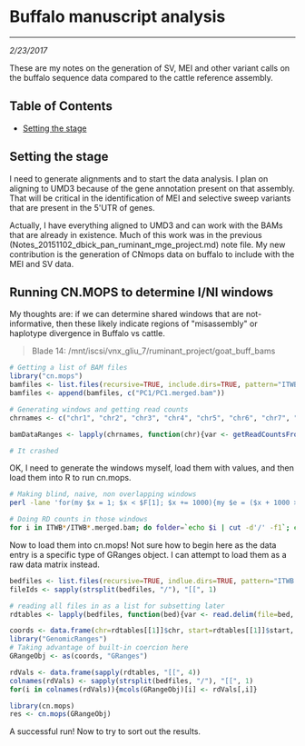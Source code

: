 # Buffalo manuscript analysis
---
*2/23/2017*

These are my notes on the generation of SV, MEI and other variant calls on the buffalo sequence data compared to the cattle reference assembly.

## Table of Contents
* [Setting the stage](#stage)


## Setting the stage
I need to generate alignments and to start the data analysis. I plan on aligning to UMD3 because of the gene annotation present on that assembly. That will be critical in the identification of MEI and selective sweep variants that are present in the 5'UTR of genes.

Actually, I have everything aligned to UMD3 and can work with the BAMs that are already in existence. Much of this work was in the previous (Notes_20151102_dbick_pan_ruminant_mge_project.md) note file. My new contribution is the generation of CNmops data on buffalo to include with the MEI and SV data.

## Running CN.MOPS to determine I/NI windows

My thoughts are: if we can determine shared windows that are not-informative, then these likely indicate regions of "misassembly" or haplotype divergence in Buffalo vs cattle.

> Blade 14: /mnt/iscsi/vnx_gliu_7/ruminant_project/goat_buff_bams

```R
# Getting a list of BAM files
library("cn.mops")
bamfiles <- list.files(recursive=TRUE, include.dirs=TRUE, pattern="ITWB.+merged.bam$")
bamfiles <- append(bamfiles, c("PC1/PC1.merged.bam"))

# Generating windows and getting read counts
chrnames <- c("chr1", "chr2", "chr3", "chr4", "chr5", "chr6", "chr7", "chr8", "chr9", "chr10", "chr11", "chr12", "chr13", "chr14", "chr15", "chr16", "chr17", "chr18", "chr19", "chr20", "chr21", "chr22", "chr23", "chr24", "chr25", "chr26", "chr27", "chr28", "chr29", "chrX")

bamDataRanges <- lapply(chrnames, function(chr){var <- getReadCountsFromBAM(bamfiles, mode="paired", WL=1000, refSeqName=chr); return(c(var, chr))})

# It crashed
```

OK, I need to generate the windows myself, load them with values, and then load them into R to run cn.mops.

```bash
# Making blind, naive, non overlapping windows
perl -lane 'for(my $x = 1; $x < $F[1]; $x += 1000){my $e = ($x + 1000 > $F[1])? $F[1] : $x + 1000; if($e - $x < 500){next;} print "$F[0]\t$x\t$e";}' < ../../reference/umd3_kary_nmask_hgap.fa.fai > umd3_naive_1kb_nonovlp_wins.bed

# Doing RD counts in those windows
for i in ITWB*/ITWB*.merged.bam; do folder=`echo $i | cut -d'/' -f1`; echo $folder; samtools bedcov umd3_naive_1kb_nonovlp_wins.bed $i > ${folder}/${folder}.1kb.rd.bed; done
``` 

Now to load them into cn.mops! Not sure how to begin here as the data entry is a specific type of GRanges object. I can attempt to load them as a raw data matrix instead.

```R
bedfiles <- list.files(recursive=TRUE, indlue.dirs=TRUE, pattern="ITWB.+.1kb.rd.bed$")
fileIds <- sapply(strsplit(bedfiles, "/"), "[[", 1)

# reading all files in as a list for subsetting later
rdtables <- lapply(bedfiles, function(bed){var <- read.delim(file=bed, sep="\t", header=FALSE, col.names=c("chr", "start", "end", "value")); fname <- sapply(strsplit(bed, "/"), "[[", 1); return(c(var, fname))})

coords <- data.frame(chr=rdtables[[1]]$chr, start=rdtables[[1]]$start, end=rdtables[[1]]$end)
library("GenomicRanges")
# Taking advantage of built-in coercion here
GRangeObj <- as(coords, "GRanges")

rdVals <- data.frame(sapply(rdtables, "[[", 4))
colnames(rdVals) <- sapply(strsplit(bedfiles, "/"), "[[", 1)
for(i in colnames(rdVals)){mcols(GRangeObj)[i] <- rdVals[,i]}

library(cn.mops)
res <- cn.mops(GRangeObj)

```

A successful run! Now to try to sort out the results.